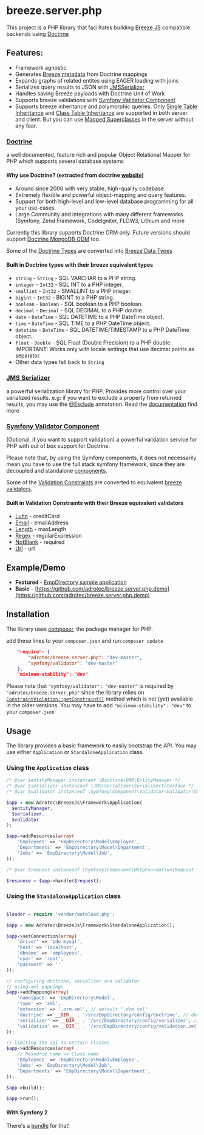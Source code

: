 # breeze.server.php

This project is a PHP library that facilitates building [Breeze JS](http://www.breezejs.com/) compatible backends using
[Doctrine](http://www.doctrine-project.org/projects/orm.html)

## Features:

- Framework agnostic
- Generates [Breeze metadata](http://www.breezejs.com/documentation/metadata) from Doctrine mappings
- Expands graphs of related entites using EAGER loading with joins
- Serializes query results to JSON with [JMSSerializer](http://jmsyst.com/libs/serializer)
- Handles saving Breeze payloads with Doctrine Unit of Work
- Supports breeze validations with [Symfony Validator Component](http://symfony.com/components/Validator)
- Supports breeze inheritance and polymorphic queries. Only [Single Table Inheritance](http://doctrine-orm.readthedocs.org/en/latest/reference/inheritance-mapping.html#single-table-inheritance)
and [Class Table Inheritance](http://doctrine-orm.readthedocs.org/en/latest/reference/inheritance-mapping.html#class-table-inheritance) are supported in both server and client. But you can use [Mapped Superclasses](http://doctrine-orm.readthedocs.org/en/latest/reference/inheritance-mapping.html#mapped-superclasses) in the server without any fear.

### [Doctrine](http://www.doctrine-project.org/projects/orm.html)

a well documented, feature rich and popular Object Relational Mapper for PHP which supports several database systems

#### Why use Doctrine? (extracted from doctrine [website](http://www.doctrine-project.org/))
  - Around since 2006 with very stable, high-quality codebase.
  - Extremely flexible and powerful object-mapping and query features.
  - Support for both high-level and low-level database programming for all your use-cases.
  - Large Community and integrations with many different frameworks (Symfony, Zend Framework, CodeIgniter, FLOW3, Lithium and more

Currently this library supports Doctrine ORM only. Future versions should support [Doctrine MongoDB ODM](http://www.doctrine-project.org/projects/mongodb-odm.html) too.

Some of the [Doctrine Types](http://doctrine-dbal.readthedocs.org/en/latest/reference/types.html) are converted into [Breeze Data Types](http://www.breezejs.com/sites/all/apidocs/classes/DataType.html)
#### Built in Doctrine types with their breeze equivalent types

* `string` - `String` - SQL VARCHAR to a PHP string.
* `integer` - `Int32` - SQL INT to a PHP integer.
* `smallint` - `Int32` - SMALLINT to a PHP integer.
* `bigint` - `Int32` - BIGINT to a PHP string.
* `boolean` - `Boolean` - SQL boolean to a PHP boolean.
* `decimal` - `Decimal` - SQL DECIMAL to a PHP double.
* `date` - `DateTime` - SQL DATETIME to a PHP DateTime object.
* `time` - `DateTime` - SQL TIME to a PHP DateTime object.
* `datetime` - `DateTime` - SQL DATETIME/TIMESTAMP to a PHP DateTime object.
* `float` - `Double` - SQL Float (Double Precision) to a PHP double. IMPORTANT: Works only with locale settings that use decimal points as separator.
* Other data types fall back to `String`
  
### [JMS Serializer](http://jmsyst.com/libs/serializer)
 a powerful serialization library for PHP. Provides more control over your serialized results. e.g: if you want to exclude a property from returned results, you may use the [@Exclude](http://jmsyst.com/libs/serializer/master/reference/annotations#exclude) annotation. Read the [documentation](http://jmsyst.com/libs/serializer) find more

### [Symfony Validator Component](http://symfony.com/components/Validator)

(Optional, if you want to support validation) a powerful validation service for PHP with out of box support for Doctrine.

Please note that, by using the Symfony components, it does not necessarily mean you have to use the full stack symfony framework, since they are decoupled and standalone [components](http://symfony.com/components).

Some of the [Validation Constraints](http://symfony.com/doc/current/reference/constraints.html) are converted to equivalent [breeze validators](http://www.breezejs.com/documentation/validation). 

#### Built in Validation Constraints with their Breeze equivalent validators

* [Luhn](http://symfony.com/doc/current/reference/constraints/Luhn.html) - creditCard
* [Email](http://symfony.com/doc/current/reference/constraints/Email.html) - emailAddress
* [Length](http://symfony.com/doc/current/reference/constraints/Length.html) - maxLength
* [Regex](http://symfony.com/doc/current/reference/constraints/Regex.html) - regularExpression
* [NotBlank](http://symfony.com/doc/current/reference/constraints/NotBlank.html) - required
* [Url](http://symfony.com/doc/current/reference/constraints/Url.html) - url



## Example/Demo

- **Featured** - [EmpDirectory sample application](https://github.com/adrotec/emp-directory)
- **Basic** - [https://github.com/adrotec/breeze.server.php.demo](https://github.com/adrotec/breeze.server.php.demo)

## Installation

The library uses [composer](https://getcomposer.org/), the package manager for PHP.

add these lines to your `composer.json` and run `composer update`

```json
    "require": {
        "adrotec/breeze.server.php": "dev-master",
        "symfony/validator": "dev-master"
    },
    "minimum-stability": "dev"
```

Please note that `"symfony/validator": "dev-master"` is required by `"adrotec/breeze.server.php"` since the library relies on [`ConstraintViolation::getConstraint()`](https://github.com/symfony/Validator/blob/master/ConstraintViolation.php#L199) method which is not (yet) available in the older versions. You may have to add `"minimum-stability": "dev"` to your `composer.json`

## Usage

The library provides a basic framework to easily bootstrap the API. You may use either `Application` or `StandaloneApplication` class.

### Using the `Application` class

```php
/* @var $entityManager instanceof \Doctrine\ORM\EntityManager */
/* @var $serializer instanceof \JMS\Serializer\SerializerInterface */
/* @var $validator instanceof \Symfony\Component\Validator\Validator\ValidatorInterface */

$app = new Adrotec\BreezeJs\Framework\Application(
  $entityManager,
  $serializer,
  $validator
);

$app->addResources(array(
    'Employees' => 'EmpDirectory\Model\Employee',
    'Departments' => 'EmpDirectory\Model\Department',
    'Jobs' => 'EmpDirectory\Model\Job',
));

/* @var $request instanceof \Symfony\Component\HttpFoundation\Request */

$response = $app->handle($request);
```

### Using the `StandaloneApplication` class

```php

$loader = require 'vendor/autoload.php';

$app = new Adrotec\BreezeJs\Framework\StandaloneApplication();

$app->setConnection(array(
    'driver' => 'pdo_mysql',
    'host' => 'localhost',
    'dbname' => 'employees',
    'user' => 'root',
    'password' => ''
));

// configuring doctrine, serializer and validator
// using xml mappings
$app->addMapping(array(
    'namespace' => 'EmpDirectory\Model',
    'type' => 'xml',
    'extension' => '.orm.xml', // default ".dcm.xml"
    'doctrine' => __DIR__ . '/src/EmpDirectory/config/doctrine', // doctrine directory
    'serializer' => __DIR__ . '/src/EmpDirectory/config/serializer', // [optional] serializer metadata directory
    'validation' => __DIR__ . '/src/EmpDirectory/config/validation.xml', // [optional] validation file
));

// limiting the api to certain classes
$app->addResources(array(
    // Resource name => Class name
    'Employees' => 'EmpDirectory\Model\Employee',
    'Jobs' => 'EmpDirectory\Model\Job',
    'Departments' => 'EmpDirectory\Model\Department',
));

$app->build();

$app->run();

```

#### With Symfony 2

There's a [bundle](https://github.com/adrotec/AdrotecwebapiBundle) for that!